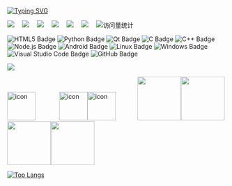 <a href="https://wang-jiahao.github.io/"><img src="https://readme-typing-svg.demolab.com?font=Fira+Code&pause=1000&width=435&lines=Welcome+to+Zackaria's+Corner;惟日孜孜，无敢逸豫" alt="Typing SVG" /></a>

<a href="https://wang-jiahao.github.io/"><img src="https://img.shields.io/badge/Website-博客-00FFFF" /></a>&emsp;
<a href="https://blog.csdn.net/wwjjjhhhh"><img src="https://img.shields.io/badge/CSDN-社区-FFA62F" /></a>&emsp;
<a href="https://leetcode.cn/u/serene-johnsonbks/"><img src="https://img.shields.io/badge/LeetCode-力扣-lime" /></a>&emsp;
<a href="https://www.zhihu.com/people/77-69-88-43"><img src="https://img.shields.io/badge/Zhihu-知乎-blue" /></a>&emsp;
<a href="https://space.bilibili.com/485115901"><img src="https://img.shields.io/badge/Bilibili-B站-ff69b4" /></a>&emsp;
<a href="mailto:jiahaowang@smail.nju.edu.cn"><img src="https://img.shields.io/badge/Email-邮件-orange" /></a>&emsp;
<img src="https://komarev.com/ghpvc/?username=wang-jiahao&label=Profile_views&color=blueviolet&style=flat" alt="访问量统计" />

<!--  skill badge 技能徽章 -->

![HTML5 Badge](https://img.shields.io/badge/HTML5-E34F26?logo=html5&logoColor=fff&style=flat)
![Python Badge](https://img.shields.io/badge/Python-3776AB?logo=python&logoColor=fff&style=flat)
![Qt Badge](https://img.shields.io/badge/Qt-41CD52?logo=qt&logoColor=fff&style=flat)
![C Badge](https://img.shields.io/badge/C-A8B9CC?logo=c&logoColor=fff&style=flat)
![C++ Badge](https://img.shields.io/badge/C%2B%2B-00599C?logo=cplusplus&logoColor=fff&style=flat)
![Node.js Badge](https://img.shields.io/badge/Node.js-393?logo=nodedotjs&logoColor=fff&style=flat)
![Android Badge](https://img.shields.io/badge/Android-3DDC84?logo=android&logoColor=fff&style=flat)
![Linux Badge](https://img.shields.io/badge/Linux-FCC624?logo=linux&logoColor=000&style=flat)
![Windows Badge](https://img.shields.io/badge/Windows-0078D6?logo=windows&logoColor=fff&style=flat)
![Visual Studio Code Badge](https://img.shields.io/badge/Visual%20Studio%20Code-007ACC?logo=visualstudiocode&logoColor=fff&style=flat)
![GitHub Badge](https://img.shields.io/badge/GitHub-181717?logo=github&logoColor=fff&style=flat)

<!-- programming tool icon 编程工具图标 -->
<img src="https://skillicons.dev/icons?i=ps,pr,c,cpp,idea,git" /><br>

<img src="https://techstack-generator.vercel.app/docker-icon.svg" alt="icon" width="65" style="width: 65px; height: 65px; margin-right: 50px; margin-bottom: 0px;" /> <img src="https://techstack-generator.vercel.app/java-icon.svg" alt="icon" width="65" style="width: 65px; height: 65px; margin-right: 0px; margin-bottom: 0px;" /><img src="https://techstack-generator.vercel.app/nginx-icon.svg" alt="icon" width="65" style="width: 65px; height: 65px; margin-right: 50px; margin-bottom: 0px;" /><img height="100" width="100" src="https://cdn.jsdelivr.net/gh/sun0225SUN/sun0225SUN/assets/images/html.webp"><img height="100" width="100" src="https://cdn.jsdelivr.net/gh/sun0225SUN/sun0225SUN/assets/images/vscode.webp"><img height="100" width="100" src="https://cdn.jsdelivr.net/gh/sun0225SUN/sun0225SUN/assets/images/python.webp"><img height="100" width="100" src="https://cdn.jsdelivr.net/gh/sun0225SUN/sun0225SUN/assets/images/github.webp">

[![Top Langs](https://github-readme-stats.vercel.app/api/top-langs/?username=wang-jiahao&layout=compact)](https://github.com/anuraghazra/github-readme-stats)
